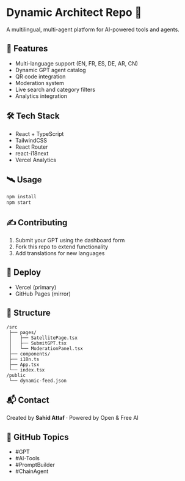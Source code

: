 # Dynamic Architect Repo 🌌

A multilingual, multi-agent platform for AI-powered tools and agents.

## 🚀 Features
- Multi-language support (EN, FR, ES, DE, AR, CN)
- Dynamic GPT agent catalog
- QR code integration
- Moderation system
- Live search and category filters
- Analytics integration

## 🛠 Tech Stack
- React + TypeScript
- TailwindCSS
- React Router
- react-i18next
- Vercel Analytics

## 🛰 Usage
```bash
npm install
npm start
```

## ✍️ Contributing
1. Submit your GPT using the dashboard form
2. Fork this repo to extend functionality
3. Add translations for new languages

## 📡 Deploy
- Vercel (primary)
- GitHub Pages (mirror)

## 📂 Structure
```
/src
 ├── pages/
 │   ├── SatellitePage.tsx
 │   ├── SubmitGPT.tsx
 │   └── ModerationPanel.tsx
 ├── components/
 ├── i18n.ts
 ├── App.tsx
 └── index.tsx
/public
 └── dynamic-feed.json
```

## 📬 Contact
Created by **Sahid Attaf** · Powered by Open & Free AI

## 📌 GitHub Topics
- #GPT
- #AI-Tools
- #PromptBuilder
- #ChainAgent
